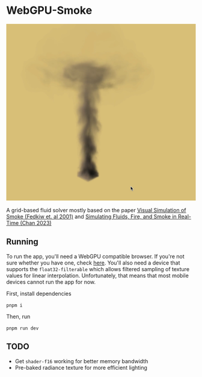 # WebGPU-Smoke

![](public/media/smoke.png)

A grid-based fluid solver mostly based on the paper [Visual Simulation of Smoke (Fedkiw et. al 2001)](https://web.stanford.edu/class/cs237d/smoke.pdf) and [Simulating Fluids, Fire, and Smoke in Real-Time (Chan 2023)](https://andrewkchan.dev/posts/fire.html)

## Running

To run the app, you'll need a WebGPU compatible browser. If you're not sure whether you have one, check [here](https://caniuse.com/webgpu). You'll also need a device that supports the `float32-filterable` which allows filtered sampling of texture values for linear interpolation. Unfortunately, that means that most mobile devices cannot run the app for now.

First, install dependencies

```
pnpm i
```

Then, run

```
pnpm run dev
```

## TODO

- Get `shader-f16` working for better memory bandwidth
- Pre-baked radiance texture for more efficient lighting
